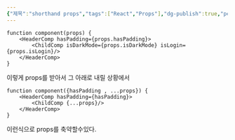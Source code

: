 ```yaml
---
{"제목":"shorthand props","tags":["React","Props"],"dg-publish":true,"permalink":"/v2/공부노트/React/shorthand props/","dgPassFrontmatter":true}
---
```




```tsx
function component(props) {
	<HeaderComp hasPadding={props.hasPadding}>
		<ChildComp isDarkMode={props.isDarkMode} isLogin={props.isLogin}/>
	</HeaderComp>
}
```

이렇게 props를 받아서 그 아래로 내릴 상황에서

```tsx
function component({hasPadding , ...props}) {
	<HeaderComp hasPadding={hasPadding}>
		<ChildComp {...props}/>
	</HeaderComp>
}
```

이런식으로 props를 축약할수있다.

